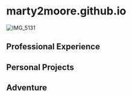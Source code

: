 # marty2moore.github.io

![IMG_5131](https://github.com/user-attachments/assets/3357f84e-4455-4689-98d3-301fca8f01a0)

## Professional Experience

## Personal Projects

## Adventure
